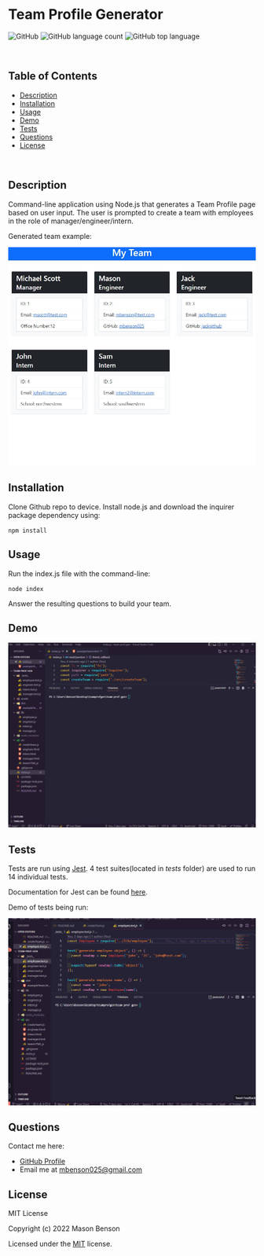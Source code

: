 # Team Profile Generator

![GitHub](https://img.shields.io/github/license/mbenson025/team-profile-gen)
![GitHub language count](https://img.shields.io/github/languages/count/mbenson025/team-profile-gen)
![GitHub top language](https://img.shields.io/github/languages/top/mbenson025/team-profile-gen)

<br>

## Table of Contents

- [Description](#description)
- [Installation](#installation)
- [Usage](#usage)
- [Demo](#demo)
- [Tests](#tests)
- [Questions](#questions)
- [License](#license)

<br>

## Description

Command-line application using Node.js that generates a Team Profile page based on user input. The user is prompted to create a team with employees in the role of manager/engineer/intern.

Generated team example:

<img src="assets/generatedTeam.jpg" alt="team profile example" title="Team Profile">

## Installation

Clone Github repo to device. Install node.js and download the inquirer package dependency using:

```
npm install
```

## Usage

Run the index.js file with the command-line:

```
node index
```

Answer the resulting questions to build your team.

## Demo

<img src="assets/appdemotpg.gif" alt="Demo of application" title="App Demo">

## Tests

Tests are run using [Jest](https://jestjs.io/). 4 test suites(located in _tests_ folder) are used to run 14 individual tests.

Documentation for Jest can be found [here](https://jestjs.io/docs/getting-started).

Demo of tests being run:

<img src="assets/testsrun.gif" alt="gif of tests run" title="Test Demo">

## Questions

Contact me here:

- [GitHub Profile](https://github.com/mbenson025)
- Email me at mbenson025@gmail.com

## License

MIT License

Copyright (c) 2022 Mason Benson

Licensed under the [MIT](LICENSE) license.
